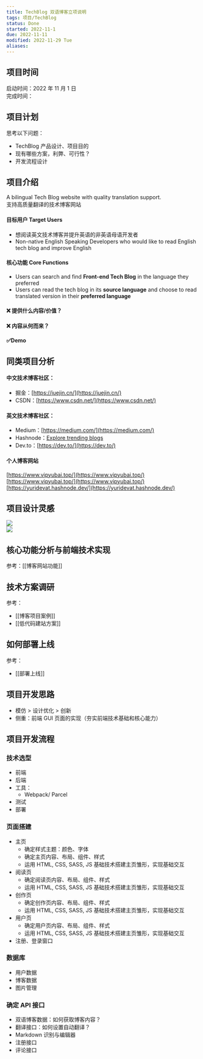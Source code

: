 ```yaml
---
title: TechBlog 双语博客立项说明
tags: 项目/TechBlog
status: Done
started: 2022-11-1
due: 2022-11-11
modified: 2022-11-29 Tue
aliases: 
---
```

## 项目时间
启动时间：2022 年 11 月 1 日  
完成时间：
## 项目计划
思考以下问题：
- TechBlog 产品设计、项目目的
- 现有哪些方案，利弊、可行性？
- 开发流程设计
## 项目介绍
A bilingual Tech Blog website with quality translation support.  
支持高质量翻译的技术博客网站
#### 目标用户 Target Users
- 想阅读英文技术博客并提升英语的非英语母语开发者
- Non-native English Speaking Developers who would like to read English tech blog and improve English
#### 核心功能 Core Functions
- Users can search and find **Front-end Tech Blog** in the language they preferred
- Users can read the tech blog in its **source language** and choose to read translated version in their **preferred language**
#### ❌ 提供什么内容/价值？
#### ❌ 内容从何而来？
#### ✅Demo
## 同类项目分析
#### 中文技术博客社区：
- 掘金：[https://juejin.cn/](https://juejin.cn/)
- CSDN：[https://www.csdn.net/](https://www.csdn.net/)
#### 英文技术博客社区：
- Medium：[https://medium.com/](https://medium.com/)
- Hashnode：[Explore trending blogs](https://hashnode.com/explore/blogs?category=week)
- Dev.to：[https://dev.to/](https://dev.to/)
#### 个人博客网站
[https://www.vipyubai.top/](https://www.vipyubai.top/)  
[https://www.vipyubai.top/](https://www.vipyubai.top/)  
[https://yuridevat.hashnode.dev/](https://yuridevat.hashnode.dev/)
## 项目设计灵感
![](https://cdn.nlark.com/yuque/0/2022/png/29677165/1667311541614-0c6ce878-5156-4f43-bae1-6610775f30b6.png)  
![](https://cdn.nlark.com/yuque/0/2022/png/29677165/1667960934996-a852b398-ea48-467e-bdfb-03b2f36bcf59.png)
## 核心功能分析与前端技术实现
参考：[[博客网站功能]]
## 技术方案调研
参考：
- [[博客项目案例]]
- [[低代码建站方案]]
## 如何部署上线
参考：
- [[部署上线]]
## 项目开发思路
- 模仿 > 设计优化 > 创新
- 侧重：前端 GUI 页面的实现（夯实前端技术基础和核心能力）
## 项目开发流程
### 技术选型
- 前端
- 后端
- 工具：
	- Webpack/ Parcel
- 测试
- 部署
### 页面搭建
- 主页
  - 确定样式主题：颜色、字体
  - 确定主页内容、布局、组件、样式
  - 运用 HTML, CSS, SASS, JS 基础技术搭建主页雏形，实现基础交互
- 阅读页
  - 确定阅读页内容、布局、组件、样式
  - 运用 HTML, CSS, SASS, JS 基础技术搭建主页雏形，实现基础交互
- 创作页
  - 确定创作页内容、布局、组件、样式
  - 运用 HTML, CSS, SASS, JS 基础技术搭建主页雏形，实现基础交互
- 用户页
  - 确定用户页内容、布局、组件、样式
  - 运用 HTML, CSS, SASS, JS 基础技术搭建主页雏形，实现基础交互
- 注册、登录窗口
### 数据库
- 用户数据
- 博客数据
- 图片管理
### 确定 API 接口
- 双语博客数据：如何获取博客内容？
- 翻译接口：如何设置自动翻译？
- Markdown 识别与编辑器
- 注册接口
- 评论接口
